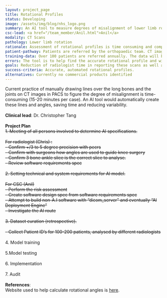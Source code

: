 ```yaml
---
layout: project_page
title: Rotational Profiles
status: Developing
image: /assets/img/blog/nhs_logo.png
summary: An AI tool to measure degrees of misalignment of lower limb rotation in pre-surgical planning assessments .  
csc-lead: <a href="/team_member/Anil.html">Anil</a>
modality: CT Scans 
pathology: Lower limb rotation
rationale: Assessment of rotational profiles is time consuming and complex. An AI algorithm would significantly decrease the amount of time needed to measure the angles of rotation.
patient-pathway: Patients are referred by the orthopaedic team. CT imaging is part of the pre-surgical work up. The report is used to plan the surgical intervention.
training-data: Over 100 patients are referred annually. The data will be retrospective, acquiring a large cohort of patients and segmentation and profile results as annotated on PACS. It is possible annotations will need to be re-done if they cannot be exported from PACS.
errors: The tool is to help find the accurate rotational profile and will be supervised and signed off by the radiologist, so an error is unlikely to persist far enough to affect a patient.
goals: Reduction of radiologist time in reporting these scans as well as increase consistency in calculation.
success-criteria: Accurate, automated rotational profiles.
alternatives: Currently no commercial products identified
---
```


Current practice of manually drawing lines over the long bones and the joints on CT images in PACS to figure the degree of misalignment is time-consuming (15-20 minutes per case). An AI tool would automatically create these lines and angles, saving time and reducing variability.
<br>
<br>
<b>Clinical lead</b>: Dr. Christopher Tang <br>
<br>
**Project Plan**
<br> <strike> 1. Meeting of all persons involved to determine AI specifications. <br><br> For radiologist (Chris) :<br> - Confirm +/3 to 5 degree precision with peers<br> - Confirm with surgeons how angles are used to guide knee surgery <br> - Confirm 3 bone ankle slice is the correct slice to analyse.<br>- Review software requirements spec <br> <br>2.	Setting technical and system requirements for AI model.<br><br> For CSC (Anil) <br>  -  Perform the risk assessment<br> - Create software design spec from software requirements spec <br> - Attempt to build non-A.I software with “dicom_server” and eventually “AI Deployment Engine” <br> - Investigate the AI route<br><br> 3. Dataset curation (retrospective).<br><br> - Collect Patient ID’s for 100-200 patients, analysed by different radiologists<br><br> </strike> 4.	Model training<br><br> 5.Model testing <br><br>6. Implementation <br><br> 7. Audit
<br>
<br>
<b>References</b>:<br>
Website used to help calculate rotational angles is <a href="http://uwmsk.org/legrotation.html"> here</a>.

